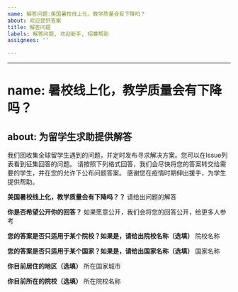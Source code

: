 ```yaml
---
name: 解答问题:美国暑校线上化，教学质量会有下降吗？
about: 欢迎提供答案
title: 解答问题
labels: 解答问题, 欢迎新手, 招募帮助
assignees: ''

---
```


---
# name: 暑校线上化，教学质量会有下降吗？
about: 为留学生求助提供解答
---
我们回收集全球留学生遇到的问题，并定时发布寻求解决方案。您可以在Issue列表看到征集回答的问题。
请按照下列格式回答，我们会尽快将您的答案转交给需要的学生，并在您的允许下公布问题答案。
感谢您在疫情时期伸出援手，为学生提供帮助。


**美国暑校线上化，教学质量会有下降吗？？**
请给出问题的解答

**你是否希望公开你的回答？**
如果愿意公开，我们会将您的回答公开，给更多人参考

**您的答案是否只适用于某个院校？如果是，请给出院校名称（选填）**
院校名称

**您的答案是否只适用于某个国家？如果是，请给出国家名称（选填）**
国家名称

**你目前居住的地区（选填）**
所在国家城市

**你目前所在的院校（选填）**
所在院校名称
